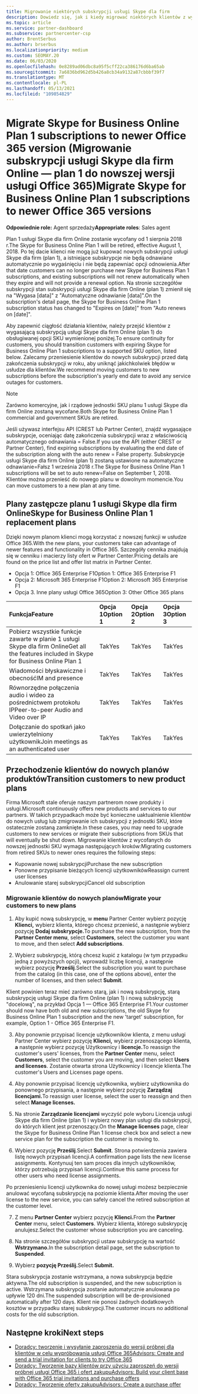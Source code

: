 ```yaml
---
title: Migrowanie niektórych subskrypcji usługi Skype dla firm
description: Dowiedz się, jak i kiedy migrować niektórych klientów z wygasającą subskrypcją usługi Skype dla firm Online (plan 1) do nowych wersji usługi Office 365.
ms.topic: article
ms.service: partner-dashboard
ms.subservice: partnercenter-csp
author: BrentSerbus
ms.author: brserbus
ms.localizationpriority: medium
ms.custom: SEOMAY.20
ms.date: 06/03/2020
ms.openlocfilehash: 0e8289ad06dbc8a95f5cff22ca386176d6ba65ab
ms.sourcegitcommit: 7a6836bd962d5b426a8cb34a9132a87cbbbf39f7
ms.translationtype: MT
ms.contentlocale: pl-PL
ms.lasthandoff: 05/13/2021
ms.locfileid: "109854829"
---
```

# <a name="migrate-skype-for-business-online-plan-1-subscriptions-to-newer-office-365-versions"></a><span data-ttu-id="532c3-103">Migrate Skype for Business Online Plan 1 subscriptions to newer Office 365 version (Migrowanie subskrypcji usługi Skype dla firm Online — plan 1 do nowszej wersji usługi Office 365)</span><span class="sxs-lookup"><span data-stu-id="532c3-103">Migrate Skype for Business Online Plan 1 subscriptions to newer Office 365 versions</span></span>

<span data-ttu-id="532c3-104">**Odpowiednie role:** Agent sprzedaży</span><span class="sxs-lookup"><span data-stu-id="532c3-104">**Appropriate roles**: Sales agent</span></span>

<span data-ttu-id="532c3-105">Plan 1 usługi Skype dla firm Online zostanie wycofany od 1 sierpnia 2018 r.</span><span class="sxs-lookup"><span data-stu-id="532c3-105">The Skype for Business Online Plan 1 will be retired, effective August 1, 2018.</span></span> <span data-ttu-id="532c3-106">Po tej dacie klienci nie mogą już kupować nowych subskrypcji usługi Skype dla firm (plan 1), a istniejące subskrypcje nie będą odnawiane automatycznie po wygaśnięciu i nie będą zapewniać opcji odnowienia.</span><span class="sxs-lookup"><span data-stu-id="532c3-106">After that date customers can no longer purchase new Skype for Business Plan 1 subscriptions, and existing subscriptions will not renew automatically when they expire and will not provide a renewal option.</span></span> <span data-ttu-id="532c3-107">Na stronie szczegółów subskrypcji stan subskrypcji usługi Skype dla firm Online (plan 1) zmienił się na "Wygasa [data]" z "Automatyczne odnawianie [data]".</span><span class="sxs-lookup"><span data-stu-id="532c3-107">On the subscription's detail page, the Skype for Business Online Plan 1 subscription status has changed to "Expires on [date]" from "Auto renews on [date]".</span></span>  

<span data-ttu-id="532c3-108">Aby zapewnić ciągłość działania klientów, należy przejść klientów z wygasającą subskrypcją usługi Skype dla firm Online (plan 1) do obsługiwanej opcji SKU wymienionej poniżej.</span><span class="sxs-lookup"><span data-stu-id="532c3-108">To ensure continuity for customers, you should transition customers with expiring Skype for Business Online Plan 1 subscriptions to a supported SKU option, listed below.</span></span> <span data-ttu-id="532c3-109">Zalecamy przeniesienie klientów do nowych subskrypcji przed datą zakończenia subskrypcji w roku, aby uniknąć jakichkolwiek błędów w usłudze dla klientów.</span><span class="sxs-lookup"><span data-stu-id="532c3-109">We recommend moving customers to new subscriptions before the subscription's yearly end date to avoid any service outages for customers.</span></span> 

>[!NOTE]
><span data-ttu-id="532c3-110">Zarówno komercyjne, jak i rządowe jednostki SKU planu 1 usługi Skype dla firm Online zostaną wycofane.</span><span class="sxs-lookup"><span data-stu-id="532c3-110">Both Skype for Business Online Plan 1 commercial and government SKUs are retired.</span></span>

<span data-ttu-id="532c3-111">Jeśli używasz interfejsu API (CREST lub Partner Center), znajdź wygasające subskrypcje, oceniając datę zakończenia subskrypcji wraz z właściwością automatycznego odnawiania = False.</span><span class="sxs-lookup"><span data-stu-id="532c3-111">If you use the API (either CREST or Partner Center), find expiring subscriptions by evaluating the end date of the subscription along with the auto renew = False property.</span></span> <span data-ttu-id="532c3-112">Subskrypcje usługi Skype dla firm Online (plan 1) zostaną ustawione na automatyczne odnawianie=Fałsz 1 września 2018 r.</span><span class="sxs-lookup"><span data-stu-id="532c3-112">The Skype for Business Online Plan 1 subscriptions will be set to auto renew=False on September 1, 2018.</span></span> <span data-ttu-id="532c3-113">Klientów można przenieść do nowego planu w dowolnym momencie.</span><span class="sxs-lookup"><span data-stu-id="532c3-113">You can move customers to a new plan at any time.</span></span> 

## <a name="skype-for-business-online-plan-1-replacement-plans"></a><span data-ttu-id="532c3-114">Plany zastępcze planu 1 usługi Skype dla firm Online</span><span class="sxs-lookup"><span data-stu-id="532c3-114">Skype for Business Online Plan 1 replacement plans</span></span>

<span data-ttu-id="532c3-115">Dzięki nowym planom klienci mogą korzystać z nowszej funkcji w usłudze Office 365.</span><span class="sxs-lookup"><span data-stu-id="532c3-115">With the new plans, your customers take can advantage of newer features and functionality in Office 365.</span></span> <span data-ttu-id="532c3-116">Szczegóły cennika znajdują się w cenniku i macierzy listy ofert w Partner Center.</span><span class="sxs-lookup"><span data-stu-id="532c3-116">Pricing details are found on the price list and offer list matrix in Partner Center.</span></span> 

- <span data-ttu-id="532c3-117">Opcja 1: Office 365 Enterprise F1</span><span class="sxs-lookup"><span data-stu-id="532c3-117">Option 1: Office 365 Enterprise F1</span></span>
- <span data-ttu-id="532c3-118">Opcja 2: Microsoft 365 Enterprise F1</span><span class="sxs-lookup"><span data-stu-id="532c3-118">Option 2: Microsoft 365 Enterprise F1</span></span>
- <span data-ttu-id="532c3-119">Opcja 3. Inne plany usługi Office 365</span><span class="sxs-lookup"><span data-stu-id="532c3-119">Option 3: Other Office 365 plans</span></span>

|<span data-ttu-id="532c3-120">**Funkcja**</span><span class="sxs-lookup"><span data-stu-id="532c3-120">**Feature**</span></span>    |<span data-ttu-id="532c3-121">**Opcja 1**</span><span class="sxs-lookup"><span data-stu-id="532c3-121">**Option 1**</span></span>   |<span data-ttu-id="532c3-122">**Opcja 2**</span><span class="sxs-lookup"><span data-stu-id="532c3-122">**Option 2**</span></span>   |<span data-ttu-id="532c3-123">**Opcja 3**</span><span class="sxs-lookup"><span data-stu-id="532c3-123">**Option 3**</span></span>   |
|:-----------------|:-----------------|:-------------|:------------|
|<span data-ttu-id="532c3-124">Pobierz wszystkie funkcje zawarte w planie 1 usługi Skype dla firm Online</span><span class="sxs-lookup"><span data-stu-id="532c3-124">Get all the features included in Skype for Business Online Plan 1</span></span>|<span data-ttu-id="532c3-125">Tak</span><span class="sxs-lookup"><span data-stu-id="532c3-125">Yes</span></span>   |<span data-ttu-id="532c3-126">Tak</span><span class="sxs-lookup"><span data-stu-id="532c3-126">Yes</span></span>   |<span data-ttu-id="532c3-127">Tak</span><span class="sxs-lookup"><span data-stu-id="532c3-127">Yes</span></span>   |
|<span data-ttu-id="532c3-128">Wiadomości błyskawiczne i obecność</span><span class="sxs-lookup"><span data-stu-id="532c3-128">IM and presence</span></span> |<span data-ttu-id="532c3-129">Tak</span><span class="sxs-lookup"><span data-stu-id="532c3-129">Yes</span></span>   |<span data-ttu-id="532c3-130">Tak</span><span class="sxs-lookup"><span data-stu-id="532c3-130">Yes</span></span>   |<span data-ttu-id="532c3-131">Tak</span><span class="sxs-lookup"><span data-stu-id="532c3-131">Yes</span></span>   |
|<span data-ttu-id="532c3-132">Równorzędne połączenia audio i wideo za pośrednictwem protokołu IP</span><span class="sxs-lookup"><span data-stu-id="532c3-132">Peer-to-peer Audio and Video over IP</span></span>|<span data-ttu-id="532c3-133">Tak</span><span class="sxs-lookup"><span data-stu-id="532c3-133">Yes</span></span>   |<span data-ttu-id="532c3-134">Tak</span><span class="sxs-lookup"><span data-stu-id="532c3-134">Yes</span></span>   |<span data-ttu-id="532c3-135">Tak</span><span class="sxs-lookup"><span data-stu-id="532c3-135">Yes</span></span>   
|<span data-ttu-id="532c3-136">Dołączanie do spotkań jako uwierzytelniony użytkownik</span><span class="sxs-lookup"><span data-stu-id="532c3-136">Join meetings as an authenticated user</span></span>| <span data-ttu-id="532c3-137">Tak</span><span class="sxs-lookup"><span data-stu-id="532c3-137">Yes</span></span>   |<span data-ttu-id="532c3-138">Tak</span><span class="sxs-lookup"><span data-stu-id="532c3-138">Yes</span></span>   |<span data-ttu-id="532c3-139">Tak</span><span class="sxs-lookup"><span data-stu-id="532c3-139">Yes</span></span>   |

## <a name="transition-customers-to-new-product-plans"></a><span data-ttu-id="532c3-140">Przechodzenie klientów do nowych planów produktów</span><span class="sxs-lookup"><span data-stu-id="532c3-140">Transition customers to new product plans</span></span>

<span data-ttu-id="532c3-141">Firma Microsoft stale oferuje naszym partnerom nowe produkty i usługi.</span><span class="sxs-lookup"><span data-stu-id="532c3-141">Microsoft continuously offers new products and services to our partners.</span></span> <span data-ttu-id="532c3-142">W takich przypadkach może być konieczne uaktualnienie klientów do nowych usług lub zmigrowanie ich subskrypcji z jednostki SKU, które ostatecznie zostaną zamknięte.</span><span class="sxs-lookup"><span data-stu-id="532c3-142">In these cases, you may need to upgrade customers to new services or migrate their subscriptions from SKUs that will eventually be shut down.</span></span> <span data-ttu-id="532c3-143">Migrowanie klientów z wycofanych do nowszej jednostki SKU wymaga następujących kroków:</span><span class="sxs-lookup"><span data-stu-id="532c3-143">Migrating customers from retired SKUs to newer ones requires the following steps:</span></span>

- <span data-ttu-id="532c3-144">Kupowanie nowej subskrypcji</span><span class="sxs-lookup"><span data-stu-id="532c3-144">Purchase the new subscription</span></span>
- <span data-ttu-id="532c3-145">Ponowne przypisanie bieżących licencji użytkowników</span><span class="sxs-lookup"><span data-stu-id="532c3-145">Reassign current user licenses</span></span>
- <span data-ttu-id="532c3-146">Anulowanie starej subskrypcji</span><span class="sxs-lookup"><span data-stu-id="532c3-146">Cancel old subscription</span></span>

### <a name="migrate-your-customers-to-new-plans"></a><span data-ttu-id="532c3-147">Migrowanie klientów do nowych planów</span><span class="sxs-lookup"><span data-stu-id="532c3-147">Migrate your customers to new plans</span></span>

1. <span data-ttu-id="532c3-148">Aby kupić nową subskrypcję, w **menu** Partner Center wybierz pozycję **Klienci,** wybierz klienta, którego chcesz przenieść, a następnie wybierz pozycję **Dodaj subskrypcje.**</span><span class="sxs-lookup"><span data-stu-id="532c3-148">To purchase the new subscription, from the **Partner Center menu**, select **Customers**, select the customer you want to move, and then select **Add subscriptions**.</span></span>

2. <span data-ttu-id="532c3-149">Wybierz subskrypcję, którą chcesz kupić z katalogu (w tym przypadku jedną z powyższych opcji), wprowadź liczbę licencji, a następnie wybierz pozycję **Prześlij**.</span><span class="sxs-lookup"><span data-stu-id="532c3-149">Select the subscription you want to purchase from the catalog (in this case, one of the options above), enter the number of licenses, and then select **Submit**.</span></span> 

<span data-ttu-id="532c3-150">Klient powinien teraz mieć zarówno starą, jak i nową subskrypcję, starą subskrypcję usługi Skype dla firm Online (plan 1) i nową subskrypcję "docelową", na przykład Opcja 1 — Office 365 Enterprise F1.</span><span class="sxs-lookup"><span data-stu-id="532c3-150">Your customer should now have both old and new subscriptions, the old Skype for Business Online Plan 1  subscription and the new 'target' subscription, for example, Option 1 - Office 365 Enterprise F1.</span></span>

3. <span data-ttu-id="532c3-151">Aby ponownie przypisać licencje użytkowników klienta, z menu usługi Partner Center wybierz pozycję **Klienci,** wybierz przenoszącego klienta, **a** następnie wybierz pozycję Użytkownicy i **licencje.**</span><span class="sxs-lookup"><span data-stu-id="532c3-151">To reassign the customer's users' licenses, from the **Partner Center** menu, select **Customers**, select the customer you are moving, and then select **Users and licenses**.</span></span> <span data-ttu-id="532c3-152">Zostanie otwarta strona Użytkownicy i licencje klienta.</span><span class="sxs-lookup"><span data-stu-id="532c3-152">The customer's Users and Licenses page opens.</span></span>

4. <span data-ttu-id="532c3-153">Aby ponownie przypisać licencję użytkownika, wybierz użytkownika do ponownego przypisania, a następnie wybierz pozycję **Zarządzaj licencjami.**</span><span class="sxs-lookup"><span data-stu-id="532c3-153">To reassign user license, select the user to reassign and then select **Manage licenses.**</span></span>

5. <span data-ttu-id="532c3-154">Na stronie **Zarządzanie licencjami** wyczyść pole wyboru Licencja usługi Skype dla firm Online (plan 1) i wybierz nowy plan usługi dla subskrypcji, do których klient jest przenoszący.</span><span class="sxs-lookup"><span data-stu-id="532c3-154">On the **Manage licenses** page, clear the Skype for Business Online Plan 1 license check box and select a new service plan for the subscription the customer is moving to.</span></span>

6. <span data-ttu-id="532c3-155">Wybierz pozycję **Prześlij**.</span><span class="sxs-lookup"><span data-stu-id="532c3-155">Select **Submit**.</span></span> <span data-ttu-id="532c3-156">Strona potwierdzenia zawiera listę nowych przypisań licencji.</span><span class="sxs-lookup"><span data-stu-id="532c3-156">A confirmation page lists the new license assignments.</span></span> <span data-ttu-id="532c3-157">Kontynuuj ten sam proces dla innych użytkowników, którzy potrzebują przypisań licencji.</span><span class="sxs-lookup"><span data-stu-id="532c3-157">Continue this same process for other users who need license assignments.</span></span>

<span data-ttu-id="532c3-158">Po przeniesieniu licencji użytkownika do nowej usługi możesz bezpiecznie anulować wycofaną subskrypcję na poziomie klienta.</span><span class="sxs-lookup"><span data-stu-id="532c3-158">After moving the user license to the new service, you can safely cancel the retired subscription at the customer level.</span></span>

7. <span data-ttu-id="532c3-159">Z menu **Partner Center** wybierz pozycję **Klienci.**</span><span class="sxs-lookup"><span data-stu-id="532c3-159">From the **Partner Center** menu, select **Customers**.</span></span> <span data-ttu-id="532c3-160">Wybierz klienta, którego subskrypcję anulujesz.</span><span class="sxs-lookup"><span data-stu-id="532c3-160">Select the customer whose subscription you are canceling.</span></span>

8. <span data-ttu-id="532c3-161">Na stronie szczegółów subskrypcji ustaw subskrypcję na wartość **Wstrzymano.**</span><span class="sxs-lookup"><span data-stu-id="532c3-161">In the subscription detail page, set the subscription to **Suspended**.</span></span>

9. <span data-ttu-id="532c3-162">Wybierz **pozycję Prześlij.**</span><span class="sxs-lookup"><span data-stu-id="532c3-162">Select **Submit.**</span></span>

<span data-ttu-id="532c3-163">Stara subskrypcja zostanie wstrzymana, a nowa subskrypcja będzie aktywna.</span><span class="sxs-lookup"><span data-stu-id="532c3-163">The old subscription is suspended, and the new subscription is active.</span></span> <span data-ttu-id="532c3-164">Wstrzymana subskrypcja zostanie automatycznie anulowana po upływie 120 dni.</span><span class="sxs-lookup"><span data-stu-id="532c3-164">The suspended subscription will be de-provisioned automatically after 120 days.</span></span> <span data-ttu-id="532c3-165">Klient nie ponosi żadnych dodatkowych kosztów w przypadku starej subskrypcji.</span><span class="sxs-lookup"><span data-stu-id="532c3-165">The customer incurs no additional costs for the old subscription.</span></span>

## <a name="next-steps"></a><span data-ttu-id="532c3-166">Następne kroki</span><span class="sxs-lookup"><span data-stu-id="532c3-166">Next steps</span></span>

- [<span data-ttu-id="532c3-167">Doradcy: tworzenie i wysyłanie zaproszenia do wersji próbnej dla klientów w celu wypróbowania usługi Office 365</span><span class="sxs-lookup"><span data-stu-id="532c3-167">Advisors: Create and send a trial invitation for clients to try Office 365</span></span>](advisors-create-a-trial-invitation.md)
- [<span data-ttu-id="532c3-168">Doradcy: Tworzenie bazy klientów przy użyciu zaproszeń do wersji próbnej usługi Office 365 i ofert zakupu</span><span class="sxs-lookup"><span data-stu-id="532c3-168">Advisors: Build your client base with Office 365 trial invitations and purchase offers</span></span>](advisors-build-your-business.md)
- [<span data-ttu-id="532c3-169">Doradcy: Tworzenie oferty zakupu</span><span class="sxs-lookup"><span data-stu-id="532c3-169">Advisors: Create a purchase offer</span></span>](advisor-create-a-purchase-offer.md)
